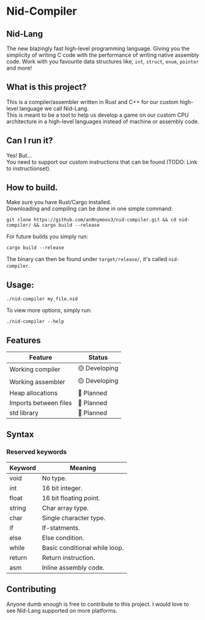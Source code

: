 # Nid-Compiler

## Nid-Lang 
The new blazingly fast high-level programming language. Giving you the simplicity of writing C code with
the performance of writing native assembly code. Work with you favourite data structures like, `int`, `struct`, `enum`,
`pointer` and more!

## What is this project?
This is a compiler/assembler written in Rust and C++ for our custom high-level language we call Nid-Lang.  
This is meant to be a tool to help us develop a game on our custom CPU architecture in a high-level languages instead
of machine or assembly code.

## Can I run it?
Yes! But...  
You need to support our custom instructions that can be found (TODO: Link to instructionset).

## How to build.
Make sure you have Rust/Cargo installed.  
Downloading and compiling can be done in one simple command: 
```
git clone https://github.com/an0nymoos3/nid-compiler.git && cd nid-compiler/ && cargo build --release
```
For future builds you simply run:
```
cargo build --release
```

The binary can then be found under `target/release/`, it's called `nid-compiler`.

## Usage:
```
./nid-compiler my_file.nid
```
To view more options, simply run: 
```
./nid-compiler --help
```

## Features
| Feature                  | Status |
| -------                  | ------ |
| Working compiler         | 🟡 Developing |
| Working assembler        | 🟡 Developing |
| Heap allocations         | 🔴 Planned    |
| Imports between files    | 🔴 Planned    |
| std library              | 🔴 Planned    |

## Syntax
### Reserved keywords
| Keyword | Meaning  |
| ------- | -------- |
| void    | No type.                      |
| int     | 16 bit integer.               |
| float   | 16 bit floating point.        |
| string  | Char array type.              |
| char    | Single character type.        |
| if      | If-statments.                 |
| else    | Else condition.               |
| while   | Basic conditional while loop. |
| return  | Return instruction.           |
| asm     | Inline assembly code.         |

## Contributing
Anyone dumb enough is free to contribute to this project. I would love to see Nid-Lang
supported on more platforms.
